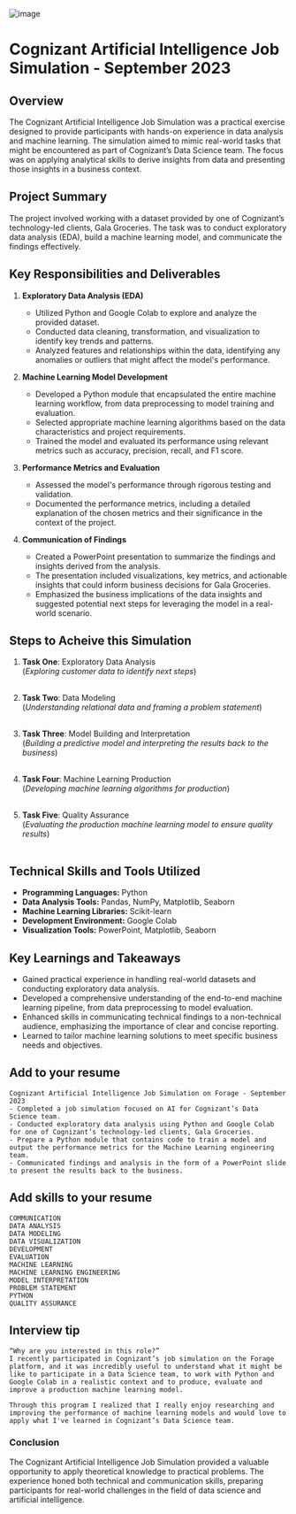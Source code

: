 ![image](https://github.com/Eakta08/Artificial-Intelligence-at-Cognizant/assets/131867852/69835c74-11b0-43d6-af65-bc6b710b5aeb)

# Cognizant Artificial Intelligence Job Simulation - September 2023

## Overview
The Cognizant Artificial Intelligence Job Simulation was a practical exercise designed to provide participants with hands-on experience in data analysis and machine learning. The simulation aimed to mimic real-world tasks that might be encountered as part of Cognizant’s Data Science team. The focus was on applying analytical skills to derive insights from data and presenting those insights in a business context.

## Project Summary
The project involved working with a dataset provided by one of Cognizant’s technology-led clients, Gala Groceries. The task was to conduct exploratory data analysis (EDA), build a machine learning model, and communicate the findings effectively.

## Key Responsibilities and Deliverables

1. **Exploratory Data Analysis (EDA)**  
   - Utilized Python and Google Colab to explore and analyze the provided dataset.
   - Conducted data cleaning, transformation, and visualization to identify key trends and patterns.
   - Analyzed features and relationships within the data, identifying any anomalies or outliers that might affect the model's performance.

2. **Machine Learning Model Development**  
   - Developed a Python module that encapsulated the entire machine learning workflow, from data preprocessing to model training and evaluation.
   - Selected appropriate machine learning algorithms based on the data characteristics and project requirements.
   - Trained the model and evaluated its performance using relevant metrics such as accuracy, precision, recall, and F1 score.

3. **Performance Metrics and Evaluation**  
   - Assessed the model's performance through rigorous testing and validation.
   - Documented the performance metrics, including a detailed explanation of the chosen metrics and their significance in the context of the project.

4. **Communication of Findings**  
   - Created a PowerPoint presentation to summarize the findings and insights derived from the analysis.
   - The presentation included visualizations, key metrics, and actionable insights that could inform business decisions for Gala Groceries.
   - Emphasized the business implications of the data insights and suggested potential next steps for leveraging the model in a real-world scenario.

## Steps to Acheive this Simulation
1. **Task One**: Exploratory Data Analysis<br> (*Exploring customer data to identify next steps*)<br><br>

2. **Task Two**: Data Modeling<br> (*Understanding relational data and framing a problem statement*)<br><br>

3. **Task Three**: Model Building and Interpretation<br> (*Building a predictive model and interpreting the results back to the business*)<br><br>

4. **Task Four**: Machine Learning Production<br> (*Developing machine learning algorithms for production*)<br><br>

5. **Task Five**: Quality Assurance<br> (*Evaluating the production machine learning model to ensure quality results*)<br><br>

## Technical Skills and Tools Utilized

- **Programming Languages:** Python
- **Data Analysis Tools:** Pandas, NumPy, Matplotlib, Seaborn
- **Machine Learning Libraries:** Scikit-learn
- **Development Environment:** Google Colab
- **Visualization Tools:** PowerPoint, Matplotlib, Seaborn

## Key Learnings and Takeaways
- Gained practical experience in handling real-world datasets and conducting exploratory data analysis.
- Developed a comprehensive understanding of the end-to-end machine learning pipeline, from data preprocessing to model evaluation.
- Enhanced skills in communicating technical findings to a non-technical audience, emphasizing the importance of clear and concise reporting.
- Learned to tailor machine learning solutions to meet specific business needs and objectives.

## Add to your resume
```
Cognizant Artificial Intelligence Job Simulation on Forage - September 2023
- Completed a job simulation focused on AI for Cognizant’s Data Science team.
- Conducted exploratory data analysis using Python and Google Colab for one of Cognizant’s technology-led clients, Gala Groceries.
- Prepare a Python module that contains code to train a model and output the performance metrics for the Machine Learning engineering team.
- Communicated findings and analysis in the form of a PowerPoint slide to present the results back to the business.
```
## Add skills to your resume
```
COMMUNICATION
DATA ANALYSIS
DATA MODELING
DATA VISUALIZATION
DEVELOPMENT
EVALUATION
MACHINE LEARNING
MACHINE LEARNING ENGINEERING
MODEL INTERPRETATION
PROBLEM STATEMENT
PYTHON
QUALITY ASSURANCE
```
## Interview tip
```
“Why are you interested in this role?”
I recently participated in Cognizant’s job simulation on the Forage platform, and it was incredibly useful to understand what it might be like to participate in a Data Science team, to work with Python and Google Colab in a realistic context and to produce, evaluate and improve a production machine learning model. 

Through this program I realized that I really enjoy researching and improving the performance of machine learning models and would love to apply what I've learned in Cognizant’s Data Science team. 
```
### Conclusion
The Cognizant Artificial Intelligence Job Simulation provided a valuable opportunity to apply theoretical knowledge to practical problems. The experience honed both technical and communication skills, preparing participants for real-world challenges in the field of data science and artificial intelligence.

